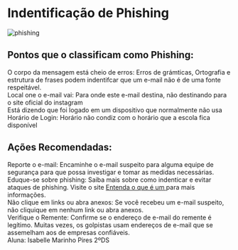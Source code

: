 <h1>Indentificação de Phishing</h1>

![phishing](https://github.com/user-attachments/assets/a1fac849-aac0-4b5f-9dfa-f1c30dfb0967)


<h2>Pontos que o classificam como Phishing:</h2>
<p>
O corpo da mensagem está cheio de erros: Erros de grámticas, Ortografia e estrutura de frases podem indentifcar que um e-mail não é de uma fonte respeitável.
<br>
Local one o e-mail vai: Para onde este e-mail destina, não destinando para o site oficial do instagram
<br>
Está dizendo que foi logado em um dispositivo que normalmente não usa
<br>
Horário de Login: Horário não condiz com o horário que a escola fica disponível
</p>
<h2>Ações Recomendadas:</h2>
Reporte o e-mail: Encaminhe o e-mail suspeito para alguma equipe de segurança para que possa investigar e tomar as medidas necessárias.
<br>
Eduque-se sobre phishing: Saiba mais sobre como indenticar e evitar ataques de phishing. Visite o site <a href="https://www.cloudflare.com/pt-br/learning/email-security/how-to-prevent-phishing/">Entenda o que é um </a> para mais informações.
<br>
Não clique em links ou abra anexos: Se você recebeu um e-mail suspeito, não cliquique em nenhum link ou abra anexos.
<br>
Verifique o Remente: Confirme se o endereço de e-mail do remente é legítimo. Muitas vezes, os golpistas usam endereços de e-mail que se assemelham aos de empresas confiáveis.
<br>
Aluna: Isabelle Marinho Pires 2ºDS
</p>
